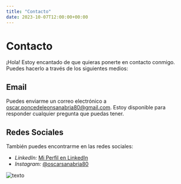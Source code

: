 ```yaml
---
title: "Contacto"
date: 2023-10-07T12:00:00+00:00
---
```


# Contacto

¡Hola! Estoy encantado de que quieras ponerte en contacto conmigo. Puedes hacerlo a través de los siguientes medios:

## Email

Puedes enviarme un correo electrónico a [oscar.poncedeleonsanabria80@gmail.com](oscar.poncedeleonsanabria80@gmail.com). Estoy disponible para responder cualquier pregunta que puedas tener.

## Redes Sociales

También puedes encontrarme en las redes sociales:

- *LinkedIn:* [Mi Perfil en LinkedIn](https://www.linkedin.com/in/oscar-sanabria-92448b27a/)
- *Instagram:* [@oscarsanabria80](https://www.instagram.com/oscarsanabria80/)

![texto](/imagen/con.jpeg)

